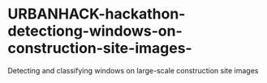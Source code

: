 # URBANHACK-hackathon-detectiong-windows-on-construction-site-images-
Detecting and classifying windows on large-scale construction site images
